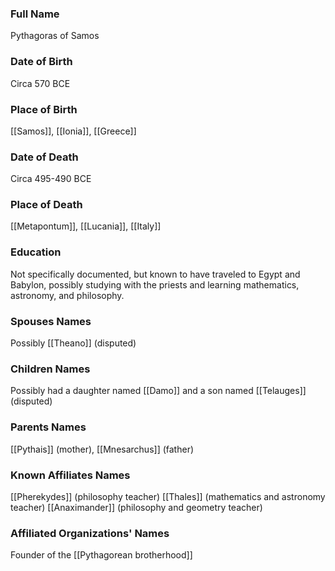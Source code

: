 ### Full Name

Pythagoras of Samos

### Date of Birth

Circa 570 BCE

### Place of Birth

[[Samos]], [[Ionia]], [[Greece]]

### Date of Death

Circa 495-490 BCE

### Place of Death

[[Metapontum]], [[Lucania]], [[Italy]]

### Education

Not specifically documented, but known to have traveled to Egypt and Babylon, possibly studying with the priests and learning mathematics, astronomy, and philosophy.

### Spouses Names

Possibly [[Theano]] (disputed)

### Children Names

Possibly had a daughter named [[Damo]] and a son named [[Telauges]] (disputed)

### Parents Names

[[Pythais]] (mother), [[Mnesarchus]] (father)

### Known Affiliates Names

[[Pherekydes]] (philosophy teacher)
[[Thales]] (mathematics and astronomy teacher)
[[Anaximander]] (philosophy and geometry teacher)

### Affiliated Organizations' Names

Founder of the [[Pythagorean brotherhood]]
